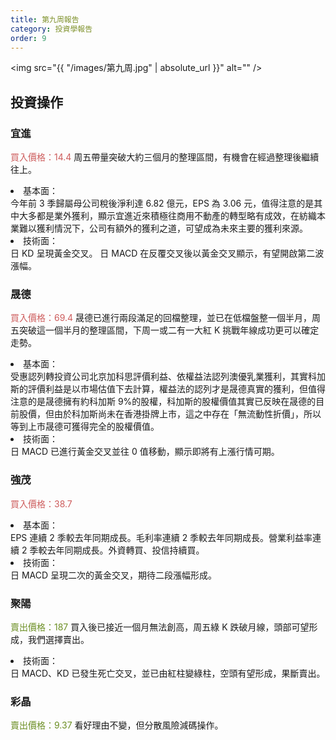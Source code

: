 ```yaml
---
title: 第九周報告
category: 投資學報告
order: 9
---
```


<span class="image fit"><img src="{{ "/images/第九周.jpg" | absolute_url }}" alt="" /></span>


## 投資操作

### 宜進
<font color="IndianRed">買入價格：14.4</font>
周五帶量突破大約三個月的整理區間，有機會在經過整理後繼續往上。
<li>基本面：</li>
今年前 3 季歸屬母公司稅後淨利達 6.82 億元，EPS 為 3.06 元，值得注意的是其中大多都是業外獲利，顯示宜進近來積極往商用不動產的轉型略有成效，在紡織本業難以獲利情況下，公司有額外的獲利之道，可望成為未來主要的獲利來源。
<li>技術面：</li>
日 KD 呈現黃金交叉。
日 MACD 在反覆交叉後以黃金交叉顯示，有望開啟第二波漲幅。

### 晟德
<font color="IndianRed">買入價格：69.4</font>
晟德已進行兩段滿足的回檔整理，並已在低檔盤整一個半月，周五突破這一個半月的整理區間，下周一或二有一大紅 K 挑戰年線成功更可以確定走勢。
<li>基本面：</li>
受惠認列轉投資公司北京加科思評價利益、依權益法認列澳優乳業獲利，其實科加斯的評價利益是以市場估值下去計算，權益法的認列才是晟德真實的獲利，但值得注意的是晟德擁有約科加斯 9%的股權，科加斯的股權價值其實已反映在晟德的目前股價，但由於科加斯尚未在香港掛牌上市，這之中存在「無流動性折價」，所以等到上市晟德可獲得完全的股權價值。
<li>技術面：</li>
日 MACD 已進行黃金交叉並往 0 值移動，顯示即將有上漲行情可期。

### 強茂
<font color="IndianRed">買入價格：38.7</font>
<li>基本面：</li>
EPS 連續 2 季較去年同期成長。毛利率連續 2 季較去年同期成長。營業利益率連續 2 季較去年同期成長。外資轉買、投信持續買。
<li>技術面：</li>
日 MACD 呈現二次的黃金交叉，期待二段漲幅形成。

### 聚陽
<font color="OliveDrab">賣出價格：187</font>
買入後已接近一個月無法創高，周五綠 K 跌破月線，頭部可望形成，我們選擇賣出。
<li>技術面：</li>
   日 MACD、KD 已發生死亡交叉，並已由紅柱變綠柱，空頭有望形成，果斷賣出。

### 彩晶
<font color="OliveDrab">賣出價格：9.37</font>
看好理由不變，但分散風險減碼操作。
 